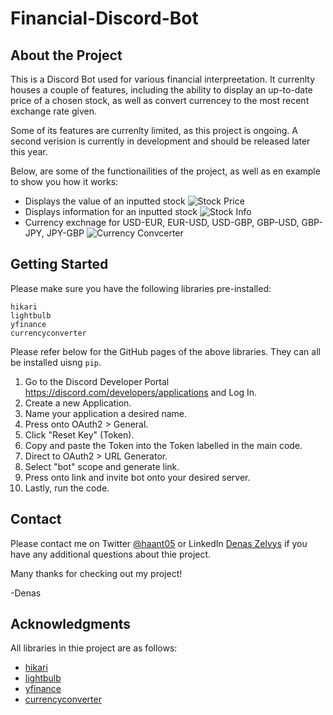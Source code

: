 # Financial-Discord-Bot

## About the Project

This is a Discord Bot used for various financial interpreetation. It currenlty houses a couple of features, including the ability to display an up-to-date price of a chosen stock, as well as convert currencey to the most recent exchange rate given. 

Some of its features are currenlty limited, as this project is ongoing. A second verision is currently in development and should be released later this year. 

Below, are some of the functionailities of the project, as well as en example to show you how it works:
- Displays the value of an inputted stock
![Stock Price](https://github.com/haant/Financial-Discord-Bot/blob/main/images/StockPrice.png)
- Displays information for an inputted stock
![Stock Info](https://github.com/haant/Financial-Discord-Bot/blob/main/images/StockInfo.png)
- Currency exchnage for USD-EUR, EUR-USD, USD-GBP, GBP-USD, GBP-JPY, JPY-GBP
![Currency Convcerter](https://github.com/haant/Financial-Discord-Bot/blob/main/images/CurrencyConverter.png)

## Getting Started

Please make sure you have the following libraries pre-installed:
```
hikari 
lightbulb
yfinance
currencyconverter 
```

Please refer below for the GitHub pages of the above libraries. They can all be installed uisng ```pip```.

  1. Go to the Discord Developer Portal https://discord.com/developers/applications and Log In. 
  2. Create a new Application.
  3. Name your application a desired name.
  4. Press onto OAuth2 > General.
  5. Click "Reset Key" (Token).
  6. Copy and paste the Token into the Token labelled in the main code. 
  7. Direct to OAuth2 > URL Generator. 
  8. Select "bot" scope and generate link. 
  9. Press onto link and invite bot onto your desired server. 
 10. Lastly, run the code. 

## Contact

Please contact me on Twitter [@haant05](https://twitter.com/haant05) or LinkedIn [Denas Zelvys](https://www.linkedin.com/in/denaszelvys/) if you have any additional questions about thie project. 

Many thanks for checking out my project!

-Denas

## Acknowledgments

All libraries in thie project are as follows:

- [hikari](https://github.com/hikari-py/hikari)
- [lightbulb](https://github.com/tandemdude/hikari-lightbulb)
- [yfinance](https://github.com/ranaroussi/yfinance)
- [currencyconverter](https://github.com/alexprengere/currencyconverter)
